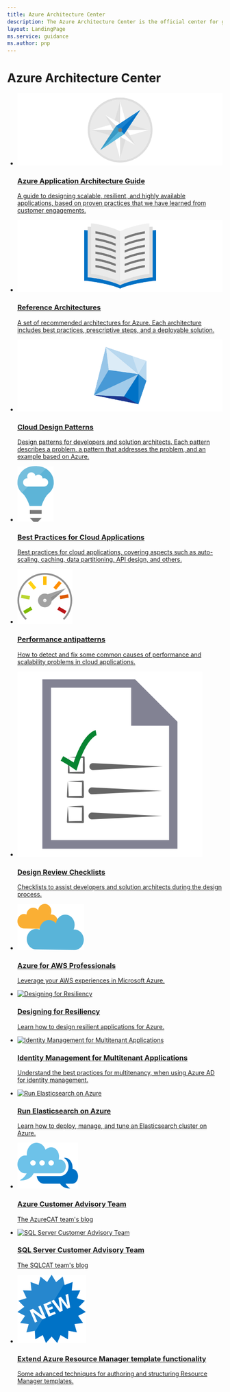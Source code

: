 ```yaml
---
title: Azure Architecture Center
description: The Azure Architecture Center is the official center for guidance, blueprints, patterns, and best practices for building solutions with Microsoft Azure. It is curated by the Microsoft patterns & practices team.
layout: LandingPage
ms.service: guidance
ms.author: pnp
---
```


# Azure Architecture Center

<ul class="panelContent cardsC">
    <li>
        <a href="/azure/architecture/guide">
            <div class="cardSize">
                <div class="cardPadding">
                    <div class="card">
                            <img src="_images/a3g-logo.svg" alt="Azure Application Architecture Guide"/>
                        <div class="cardText">
                            <h3>Azure Application Architecture Guide</h3>
                            <p> A guide to designing scalable, resilient, and highly available applications, based on proven practices that we have learned from customer engagements.</p>
                        </div>
                    </div>
                </div>
            </div>
        </a>
    </li>
    <li>
        <a href="/azure/architecture/reference-architectures">
        <div class="cardSize">
            <div class="cardPadding">
                <div class="card">
                    <img src="_images/reference-architectures.svg" alt="Azure Reference Architectures"/>
                <div class="cardText">
                    <h3>Reference Architectures</h3>
                    <p>A set of recommended architectures for Azure. Each architecture includes best practices, prescriptive steps, and a deployable solution.</p>
                </div>
            </div>
        </div>
    </div>
    </a>
</li>
<li>
    <a href="/azure/architecture/patterns/">
    <div class="cardSize">
        <div class="cardPadding"> 
            <div class="card">
                    <img src="_images/cloud-design-patterns.svg" alt="Cloud Design Patterns"/>
                <div class="cardText">
                    <h3>Cloud Design Patterns</h3>
                    <p>Design patterns for developers and solution architects. Each pattern describes a problem, a pattern that addresses the problem, and an example based on Azure.</p>
                </div>
            </div>
        </div>
    </div>
    </a>
</li>
</ul>

<ul class="panelContent cardsI">
<li>
    <a href="/azure/architecture/best-practices/">
    <div class="cardSize">
        <div class="cardPadding">
            <div class="card">
                <div class="cardImageOuter">
                    <div class="cardImage">
                        <img src="_images/best-practices.svg" alt="Best Practices" />
                    </div>
                </div>
                <div class="cardText">
                    <h3>Best Practices for Cloud Applications</h3>
                    <p>Best practices for cloud applications, covering aspects such as auto-scaling, caching, data partitioning, API design, and others.</p>
                </div>
            </div>
        </div>
    </div>
    </a>
</li>
<li>
    <a href="/azure/architecture/antipatterns">
    <div class="cardSize">
        <div class="cardPadding">
            <div class="card">
                <div class="cardImageOuter">
                    <div class="cardImage">
                        <img src="_images/performance.svg" alt="Performance antipatterns" />
                    </div>
                </div>
                <div class="cardText">
                    <h3>Performance antipatterns</h3>
                    <p>How to detect and fix some common causes of performance and scalability problems in cloud applications.</p>
                </div>
            </div>
        </div>
    </div>
    </a>
</li>
<li>
    <a href="/azure/architecture/checklist/">
    <div class="cardSize">
        <div class="cardPadding">
            <div class="card">
                <div class="cardImageOuter">
                    <div class="cardImage">
                        <img src="_images/checklist.svg" alt="Design Review Checklists" />
                    </div>
                </div>
                <div class="cardText">
                    <h3>Design Review Checklists</h3>
                    <p>Checklists to assist developers and solution architects during the design process.</p>
                </div>
            </div>
        </div>
</div>
</a>
</li>
<li>
    <a href="/azure/architecture/aws-professional">
<div class="cardSize">
<div class="cardPadding">
    <div class="card">
        <div class="cardImageOuter">
            <div class="cardImage">
                <img src="_images/aws-professional.svg" alt="Azure for AWS Professionals" />
            </div>
        </div>
        <div class="cardText">
            <h3>Azure for AWS Professionals</h3>
            <p>Leverage your AWS experiences in Microsoft Azure.</p>
        </div>
    </div>
</div>
</div>
</a>
    </li>
<li>
    <a href="/azure/architecture/resiliency">
    <div class="cardSize">
        <div class="cardPadding">
            <div class="card">
                <div class="cardImageOuter">
                    <div class="cardImage">
                        <img src="_images/resiliency.svg" alt="Designing for Resiliency" />
                    </div>
                </div>
                <div class="cardText">
                    <h3>Designing for Resiliency</h3>
                    <p>Learn how to design resilient applications for Azure.</p>
                </div>
            </div>
        </div>
    </div>
    </a>
</li>
    <li>
    <a href="/azure/architecture/multitenant-identity">
<div class="cardSize">
<div class="cardPadding">
    <div class="card">
        <div class="cardImageOuter">
            <div class="cardImage">
                <img src="_images/multitenant-identity.svg" alt="Identity Management for Multitenant Applications" />
            </div>
        </div>
        <div class="cardText">
            <h3>Identity Management for Multitenant Applications</h3>
            <p>Understand the best practices for multitenancy, when using Azure AD for identity management.</p>
        </div>
    </div>
</div>
</div>
</a>
    </li>
    <li>
    <a href="/azure/architecture/elasticsearch">
<div class="cardSize">
<div class="cardPadding">
    <div class="card">
        <div class="cardImageOuter">
            <div class="cardImage">
                <img src="_images/elasticsearch.svg" alt="Run Elasticsearch on Azure" />
            </div>
        </div>
        <div class="cardText">
            <h3>Run Elasticsearch on Azure</h3>
            <p>Learn how to deploy, manage, and tune an Elasticsearch cluster on Azure.</p>
        </div>
    </div>
</div>
</div>
</a>
    </li>
    <li>
    <a href="https://blogs.msdn.microsoft.com/azurecat/">
<div class="cardSize">
<div class="cardPadding">
    <div class="card">
        <div class="cardImageOuter">
            <div class="cardImage">
                <img src="_images/azurecat.svg" alt="Azure Customer Advisory Team" />
            </div>
        </div>
        <div class="cardText">
            <h3>Azure Customer Advisory Team</h3>
            <p>The AzureCAT team's blog</p>
        </div>
    </div>
</div>
</div>
</a>
    </li>
    <li>
    <a href="https://blogs.msdn.microsoft.com/sqlcat/">
<div class="cardSize">
<div class="cardPadding">
    <div class="card">
        <div class="cardImageOuter">
            <div class="cardImage">
                <img src="_images/sqlcat.svg" alt="SQL Server Customer Advisory Team" />
            </div>
        </div>
        <div class="cardText">
            <h3>SQL Server Customer Advisory Team</h3>
            <p>The SQLCAT team's blog</p>
        </div>
    </div>
</div>
</div>
</a>
    </li>
    <li>
    <a href="/azure/architecture/building-blocks/extending-templates">
<div class="cardSize">
<div class="cardPadding">
    <div class="card">
        <div class="cardImageOuter">
            <div class="cardImage">
                <img src="_images/new-content.svg" alt="Extend Azure Resource Manager template functionality" />
            </div>
        </div>
        <div class="cardText">
            <h3>Extend Azure Resource Manager template functionality</h3>
            <p>Some advanced techniques for authoring and structuring Resource Manager templates.</p>
        </div>
    </div>
</div>
</div>
</a>
    </li>
</ul>

